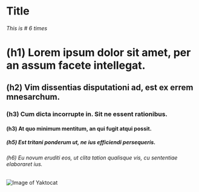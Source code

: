 # Title
###### This is # 6 times
# (h1) Lorem ipsum dolor sit amet, per an assum facete intellegat. 
## (h2) Vim dissentias disputationi ad, est ex errem mnesarchum. 
### (h3) Cum dicta incorrupte in. Sit ne essent rationibus. 
#### (h3) At quo minimum mentitum, an qui fugit atqui possit. 
##### (h5) Est tritani ponderum ut, ne ius efficiendi persequeris.
###### (h6) Eu novum eruditi eos, ut clita tation qualisque vis, cu sententiae elaboraret ius.


![Image of Yaktocat](https://octodex.github.com/images/yaktocat.png)

